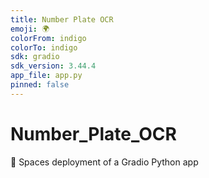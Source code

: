 ```yaml
---
title: Number Plate OCR
emoji: 🌍
colorFrom: indigo
colorTo: indigo
sdk: gradio
sdk_version: 3.44.4
app_file: app.py
pinned: false
---
```

# Number_Plate_OCR
🤗 Spaces deployment of a Gradio Python app
